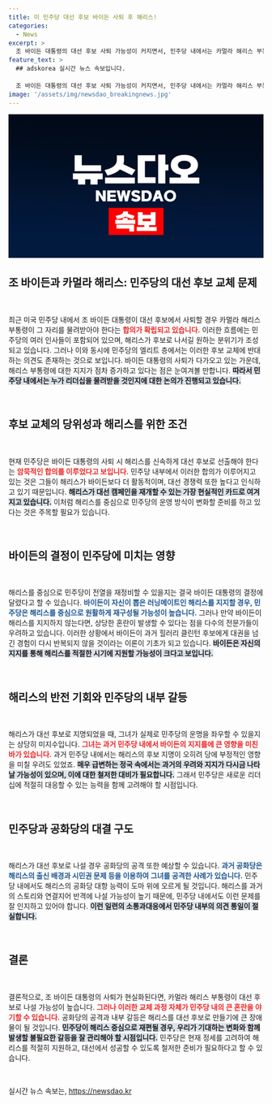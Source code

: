 ```yaml
---
title: 미 민주당 대선 후보 바이든 사퇴 후 해리스!
categories:
  - News
excerpt: >
  조 바이든 대통령의 대선 후보 사퇴 가능성이 커지면서, 민주당 내에서는 카멀라 해리스 부통령의 후보 승계에 관한 합의가 확산되고 있다. 그러나 민주당 엘리트는 이를 반대하며 혼란을 우려하고 있다. 과연 해리스가 주요 대안이 될 수 있을까?
feature_text: >
  ## adskorea 실시간 뉴스 속보입니다.

  조 바이든 대통령의 대선 후보 사퇴 가능성이 커지면서, 민주당 내에서는 카멀라 해리스 부통령의 후보 승계에 관한 합의가 확산되고 있다. 그러나 민주당 엘리트는 이를 반대하며 혼란을 우려하고 있다. 과연 해리스가 주요 대안이 될 수 있을까?
image: '/assets/img/newsdao_breakingnews.jpg'
---
```


<p><img src="/assets/img/newsdao_breakingnews.jpg" alt="adskorea 속보" /></p>

<h2 data-ke-size="size26">조 바이든과 카멀라 해리스: 민주당의 대선 후보 교체 문제</h2>

<p data-ke-size="size16">&nbsp;</p>

<p>최근 미국 민주당 내에서 조 바이든 대통령이 대선 후보에서 사퇴할 경우 카멀라 해리스 부통령이 그 자리를 물려받아야 한다는 <b><span style="color: #ee2323;">합의가 확립되고 있습니다.</span></b> 이러한 흐름에는 민주당의 여러 인사들이 포함되어 있으며, 해리스가 후보로 나서길 원하는 분위기가 조성되고 있습니다. 그러나 이와 동시에 민주당의 엘리트 층에서는 이러한 후보 교체에 반대하는 의견도 존재하는 것으로 보입니다. 바이든 대통령의 사퇴가 다가오고 있는 가운데, 해리스 부통령에 대한 지지가 점차 증가하고 있다는 점은 눈여겨볼 만합니다. <b><span style="background-color: #21538527;">따라서 민주당 내에서는 누가 리더십을 물려받을 것인지에 대한 논의가 진행되고 있습니다.</span></b> </p>

<p><br></p>

<h2 data-ke-size="size26">후보 교체의 당위성과 해리스를 위한 조건</h2>

<p data-ke-size="size16">&nbsp;</p>

<p>현재 민주당은 바이든 대통령의 사퇴 시 해리스를 신속하게 대선 후보로 선출해야 한다는 <b><span style="color: #ee2323;">암묵적인 합의를 이루었다고 보입니다.</span></b> 민주당 내부에서 이러한 합의가 이루어지고 있는 것은 그들이 해리스가 바이든보다 더 활동적이며, 대선 경쟁력 또한 높다고 인식하고 있기 때문입니다. <b><span style="background-color: #21538527;">해리스가 대선 캠페인을 재개할 수 있는 가장 현실적인 카드로 여겨지고 있습니다.</span></b> 이처럼 해리스를 중심으로 민주당의 운영 방식이 변화할 준비를 하고 있다는 것은 주목할 필요가 있습니다. </p>

<p><br></p>

<h2 data-ke-size="size26">바이든의 결정이 민주당에 미치는 영향</h2>

<p data-ke-size="size16">&nbsp;</p>

<p>해리스를 중심으로 민주당이 전열을 재정비할 수 있을지는 결국 바이든 대통령의 결정에 달렸다고 할 수 있습니다. <b><span style="color: #1a5490;">바이든이 자신이 뽑은 러닝메이트인 해리스를 지지할 경우, 민주당은 해리스를 중심으로 원활하게 재구성될 가능성이 높습니다.</span></b> 그러나 만약 바이든이 해리스를 지지하지 않는다면, 상당한 혼란이 발생할 수 있다는 점을 다수의 전문가들이 우려하고 있습니다. 이러한 상황에서 바이든이 과거 힐러리 클린턴 후보에게 대권을 넘긴 경험이 다시 반복되지 않을 것이라는 이론이 기초가 되고 있습니다. <b><span style="background-color: #21538527;">바이든은 자신의 지지를 통해 해리스를 적절한 시기에 지원할 가능성이 크다고 보입니다.</span></b></p>

<p><br></p>

<h2 data-ke-size="size26">해리스의 반전 기회와 민주당의 내부 갈등</h2>

<p data-ke-size="size16">&nbsp;</p>

<p>해리스가 대선 후보로 지명되었을 때, 그녀가 실제로 민주당의 운명을 좌우할 수 있을지는 상당히 미지수입니다. <b><span style="color: #ee2323;">그녀는 과거 민주당 내에서 바이든의 지지를에 큰 영향을 미친 바가 있습니다.</span></b> 과거 민주당 내에서는 해리스의 후보 지명이 오히려 당에 부정적인 영향을 미칠 우려도 있었죠. <b><span style="background-color: #21538527;">매우 급변하는 정국 속에서는 과거의 우려와 지지가 다시금 나타날 가능성이 있으며, 이에 대한 철저한 대비가 필요합니다.</span></b> 그래서 민주당은 새로운 리더십에 적절히 대응할 수 있는 능력을 함께 고려해야 할 시점입니다. </p>

<p><br></p>

<h2 data-ke-size="size26">민주당과 공화당의 대결 구도</h2>

<p data-ke-size="size16">&nbsp;</p>

<p>해리스가 대선 후보로 나설 경우 공화당의 공격 또한 예상할 수 있습니다. <b><span style="color: #1a5490;">과거 공화당은 해리스의 출신 배경과 시민권 문제 등을 이용하여 그녀를 공격한 사례가 있습니다.</span></b> 민주당 내에서도 해리스의 공화당 대항 능력이 도마 위에 오르게 될 것입니다. 해리스를 과거의 스토리와 연결지어 반격에 나설 가능성이 높기 때문에, 민주당 내에서도 이런 문제를 잘 인지하고 있어야 합니다. <b><span style="background-color: #21538527;">이런 일련의 소통과대응에서 민주당 내부의 의견 통일이 절실합니다.</span></b> </p>

<p><br></p>

<h2 data-ke-size="size26">결론</h2>

<p data-ke-size="size16">&nbsp;</p>

<p>결론적으로, 조 바이든 대통령의 사퇴가 현실화된다면, 카멀라 해리스 부통령이 대선 후보로 나설 가능성이 높습니다. <b><span style="color: #ee2323;">그러나 이러한 교체 과정 자체가 민주당 내의 큰 혼란을 야기할 수 있습니다.</span></b> 공화당의 공격과 내부 갈등은 해리스를 대선 후보로 만들기에 큰 장애물이 될 것입니다. <b><span style="background-color: #21538527;">민주당이 해리스 중심으로 재편될 경우, 우리가 기대하는 변화와 함께 발생할 불필요한 갈등을 잘 관리해야 할 시점입니다.</span></b> 민주당은 현재 정세를 고려하여 해리스를 적절히 지원하고, 대선에서 성공할 수 있도록 철저한 준비가 필요하다고 할 수 있습니다. </p>

<p><br></p>
실시간 뉴스 속보는, <a href="https://newsdao.kr" rel="dofollow">https://newsdao.kr</a>


